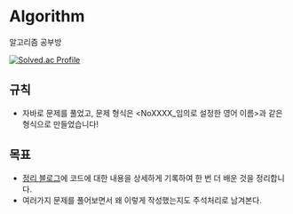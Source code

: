 # Algorithm
알고리즘 공부방

[![Solved.ac Profile](http://mazassumnida.wtf/api/v2/generate_badge?boj=cys07028)](https://solved.ac/cys07028/)

## 규칙
* 자바로 문제를 풀었고, 문제 형식은 <NoXXXX_임의로 설정한 영어 이름>과 같은 형식으로 만들었습니다!

## 목표
* [정리 블로그](https://cys07028.tistory.com/)에 코드에 대한 내용을 상세하게 기록하여 한 번 더 배운 것을 정리합니다.
* 여러가지 문제를 풀어보면서 왜 이렇게 작성했는지도 주석처리로 남겨본다.
